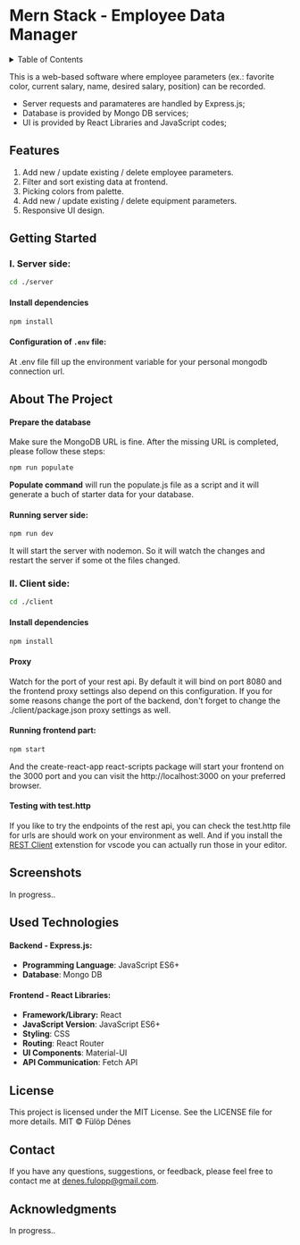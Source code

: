 # Mern Stack - Employee Data Manager
<details>
  <summary>Table of Contents</summary>
  <ol>
    <li>
      <a href="#mern-stack">Description</a>
    </li>
    <li>
      <a href="#features">Features</a>
    </li>
    <li><a href="#getting-started">Getting Started</a>
    <ul>
        <li><a href="#I.server-side">I.Server Side</a></li>
        <li><a href="#II.client-side">II.Client Side</a></li>
      </ul>
    
    </li>
    <li><a href="#roadmap">Roadmap</a></li>
    <li><a href="#contributing">Contributing</a></li>
    <li><a href="#license">License</a></li>
    <li><a href="#contact">Contact</a></li>
    <li><a href="#acknowledgments">Acknowledgments</a></li>
  </ol>
</details>

This is a web-based software where employee parameters (ex.: favorite color, current salary, name, desired
salary, position) can be recorded. 
* Server requests and paramateres are handled by Express.js;
* Database is provided by Mongo DB services;
* UI is provided by React Libraries and JavaScript codes;

## Features
1. Add new / update existing / delete employee parameters.
2. Filter and sort existing data at frontend.
3. Picking colors from palette.
4. Add new / update existing / delete equipment parameters.
5. Responsive UI design.

## Getting Started

### I. Server side:
```bash
cd ./server
```
#### Install dependencies

```bash
npm install
  ```
#### Configuration of `.env` file:

At .env file fill up the environment variable for your personal mongodb connection url.


<!-- ABOUT THE PROJECT -->
## About The Project


#### Prepare the database
Make sure the MongoDB URL is fine. After the missing URL is completed, please follow these steps:
```bash
npm run populate
```
**Populate command** will run the populate.js file as a script and it will generate a buch of starter data for your 
database. 
#### Running server side:

```bash
npm run dev
 ```

It will start the server with nodemon. So it will watch the changes and restart the server if some ot the files changed.

### II. Client side:

```bash
cd ./client
```

#### Install dependencies

```bash
npm install
```

#### Proxy

Watch for the port of your rest api. By default it will bind on port 8080 and the frontend proxy settings also depend on this configuration. If you for some reasons change the port of the backend, don't forget to change the ./client/package.json proxy settings as well.

#### Running frontend part:

```bash
npm start
```

And the create-react-app react-scripts package will start your frontend on the 3000 port and you can visit the http://localhost:3000 on your preferred browser.

#### Testing with test.http

If you like to try the endpoints of the rest api, you can check the test.http file for urls are should work on your environment as well. And if you install the [REST Client](https://marketplace.visualstudio.com/items?itemName=humao.rest-client) extenstion for vscode you can actually run those in your editor.

## Screenshots
In progress..

## Used Technologies

#### Backend - Express.js:

* **Programming Language**: JavaScript ES6+
* **Database**: Mongo DB

#### Frontend - React Libraries:

* **Framework/Library:**  React
* **JavaScript Version**: JavaScript ES6+
* **Styling**: CSS
* **Routing**: React Router
* **UI Components**: Material-UI
* **API Communication**: Fetch API

## License
This project is licensed under the MIT License.
See the LICENSE file for more details.
MIT © Fülöp Dénes

<!-- Contact -->
## Contact

If you have any questions, suggestions, or feedback, please feel free to contact me at denes.fulopp@gmail.com.

## Acknowledgments

In progress..
